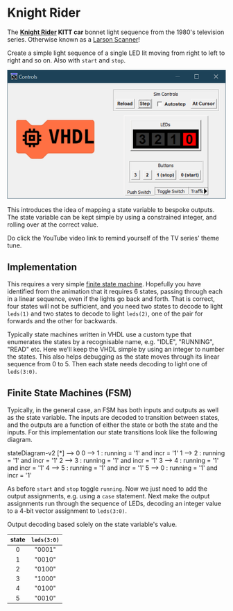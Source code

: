 # Knight Rider

The **[Knight Rider](https://www.youtube.com/watch?v=oNyXYPhnUIs&ab_channel=NBCClassics) KITT car** bonnet light sequence from the 1980's television series. Otherwise known as a [Larson Scanner](https://shop.evilmadscientist.com/productsmenu/tinykitlist/152-scanner)!

Create a simple light sequence of a single LED lit moving from right to left to right and so on. Also with `start` and `stop`.

![KITT Car's Light Sequence](./images/sim_controls/knight_rider_demo.gif)

This introduces the idea of mapping a state variable to bespoke outputs. The state variable can be kept simple by using a constrained integer, and rolling over at the correct value.

Do click the YouTube video link to remind yourself of the TV series' theme tune.

## Implementation

This requires a very simple [finite state machine](https://en.wikipedia.org/wiki/Finite-state_machine). Hopefully you have identified from the animation that it requires 6 states, passing through each in a linear sequence, even if the lights go back and forth. That is correct, four states will not be sufficient, and you need two states to decode to light `leds(1)` and two states to decode to light `leds(2)`, one of the pair for forwards and the other for backwards.

Typically state machines written in VHDL use a custom type that enumerates the states by a recognisable name, e.g. "IDLE", "RUNNING", "READ" etc. Here we'll keep the VHDL simple by using an integer to number the states. This also helps debugging as the state moves through its linear sequence from 0 to 5. Then each state needs decoding to light one of `leds(3:0)`.

## Finite State Machines (FSM)

Typically, in the general case, an FSM has both inputs and outputs as well as the state variable. The inputs are decoded to transition between states, and the outputs are a function of either the state or both the state and the inputs. For this implementation our state transitions look like the following diagram.

<div class="mermaid">
stateDiagram-v2
    [*] --> 0
    0 --> 1 : running = '1' and incr = '1'
    1 --> 2 : running = '1' and incr = '1'
    2 --> 3 : running = '1' and incr = '1'
    3 --> 4 : running = '1' and incr = '1'
    4 --> 5 : running = '1' and incr = '1'
    5 --> 0 : running = '1' and incr = '1'
</div>

As before `start` and `stop` toggle `running`. Now we just need to add the output assignments, e.g. using a `case` statement. Next make the output assignments run through the sequence of LEDs, decoding an integer value to a 4-bit vector assignment to `leds(3:0)`.

Output decoding based solely on the state variable's value.

| state | `leds(3:0)` |
|:-----:|:-----------:|
|   0   |   "0001"    |
|   1   |   "0010"    |
|   2   |   "0100"    |
|   3   |   "1000"    |
|   4   |   "0100"    |
|   5   |   "0010"    |
